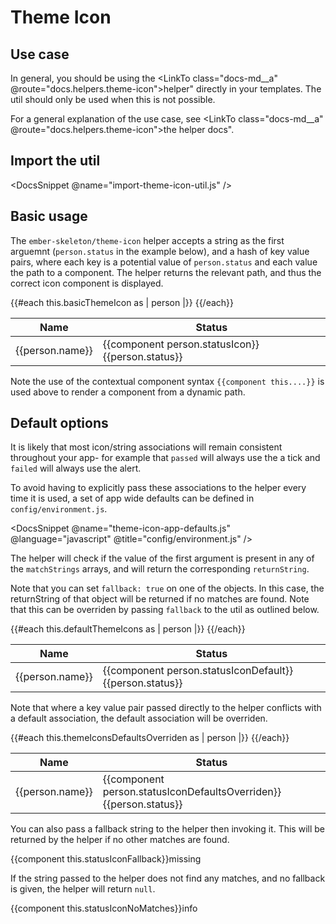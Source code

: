 # Theme Icon

## Use case

In general, you should be using the <LinkTo class="docs-md__a" @route="docs.helpers.theme-icon">helper"</LinkTo> directly in your templates. The util should only be used when this is not possible.

For a general explanation of the use case, see <LinkTo class="docs-md__a" @route="docs.helpers.theme-icon">the helper docs"</LinkTo>.

## Import the util

<DocsSnippet @name="import-theme-icon-util.js" />

## Basic usage

The `ember-skeleton/theme-icon` helper accepts a string as the first arguemnt (`person.status` in the example below), and a hash of key value pairs, where each key is a potential value of `person.status` and each value the path to a component. The helper returns the relevant path, and thus the correct icon component is displayed.

<div class="ember-skeleton-styles">
<DocsDemo class="body-text" as |demo|>
<demo.example @name="util-theme-icons-hash" class="theme-icons-demo viewport">
<table>
<thead>
<tr>
<th>Name</th>
<th>Status</th>
</tr>
</thead>
<tbody>
{{#each this.basicThemeIcon as | person |}}
<tr>
<td>{{person.name}}</td>
<td>{{component person.statusIcon}}{{person.status}}</td>
</tr>
{{/each}}
</tbody>
</table>
</demo.example>
<demo.snippet @name="util-theme-icons-hash" @label="Template" @language="htmlbars" />
<demo.snippet @name="names-and-statuses.js" @label="Model" @language="javascript" />
</DocsDemo>
</div>

Note the use of the contextual component syntax `{{component this....}}` is used above to render a component from a dynamic path.

## Default options

It is likely that most icon/string associations will remain consistent throughout your app- for example that `passed` will always use the a tick and `failed` will always use the alert.

To avoid having to explicitly pass these associations to the helper every time it is used, a set of app wide defaults can be defined in `config/environment.js`.

<DocsSnippet @name="theme-icon-app-defaults.js" @language="javascript" @title="config/environment.js" />

The helper will check if the value of the first argument is present in any of the `matchStrings` arrays, and will return the corresponding `returnString`.

Note that you can set `fallback: true` on one of the objects. In this case, the returnString of that object will be returned if no matches are found. Note that this can be overriden by passing `fallback` to the util as outlined below.

<div class="ember-skeleton-styles">
<DocsDemo class="body-text" as |demo|>
<demo.example @name="util-default-theme-icons" class="theme-icons-demo viewport">
<table>
<thead>
<tr>
<th>Name</th>
<th>Status</th>
</tr>
</thead>
<tbody>
{{#each this.defaultThemeIcons as | person |}}
<tr>
<td>{{person.name}}</td>
<td>{{component person.statusIconDefault}}{{person.status}}</td>
</tr>
{{/each}}
</tbody>
</table>
</demo.example>
<demo.snippet @name="theme-icon-util-defaults.js" @label="Controller" />
<demo.snippet @name="util-default-theme-icons" @label="Template" @language="htmlbars" />
<demo.snippet @name="names-and-statuses.js" @label="Model" @language="javascript" />
<demo.snippet @name="theme-icon-app-defaults.js" @language="javascript" @label="config/environment.js" />
</DocsDemo>
</div>

Note that where a key value pair passed directly to the helper conflicts with a default association, the default association will be overriden.

<div class="ember-skeleton-styles">
<DocsDemo class="body-text" as |demo|>
<demo.example @name="util-theme-icon-overridden" class="theme-icons-demo viewport">
<table>
<thead>
<tr>
<th>Name</th>
<th>Status</th>
</tr>
</thead>
<tbody>
{{#each this.themeIconsDefaultsOverriden as | person |}}
<tr>
<td>{{person.name}}</td>
<td>{{component person.statusIconDefaultsOverriden}}{{person.status}}</td>
</tr>
{{/each}}
</tbody>
</table>
</demo.example>
<demo.snippet @name="theme-icon-util-default-overridden.js" @label="Controller" />
<demo.snippet @name="util-theme-icon-overridden" @label="Template" @language="htmlbars" />
<demo.snippet @name="names-and-statuses.js" @label="Model" @language="javascript" />
<demo.snippet @name="theme-icon-app-defaults.js" @language="javascript" @label="config/environment.js" />
</DocsDemo>
</div>

You can also pass a fallback string to the helper then invoking it. This will be returned by the helper if no other matches are found.

<div class="ember-skeleton-styles">
<DocsDemo class="body-text" as |demo|>
<demo.example @name="util-theme-icons-default-fallback" class="theme-icons-demo viewport">
<div>{{component this.statusIconFallback}}missing</div>
</demo.example>
<demo.snippet @name="theme-icon-util-fallback.js" @label="Controller" />
<demo.snippet @name="util-theme-icons-default-fallback" @label="Template" @language="htmlbars" />
<demo.snippet @name="theme-icon-app-defaults.js" @language="javascript" @label="config/environment.js" />
</DocsDemo>
</div>

If the string passed to the helper does not find any matches, and no fallback is given, the helper will return `null`.

<div class="ember-skeleton-styles">
<DocsDemo class="body-text" as |demo|>
<demo.example @name="util-theme-icon-no-match" class="theme-icons-demo viewport">
<div>{{component this.statusIconNoMatches}}info</div>
</demo.example>
<demo.snippet @name="theme-icon-util-no-matches.js" @label="Controller" />
<demo.snippet @name="util-theme-icon-no-match" @label="Template" @language="htmlbars" />
<demo.snippet @name="theme-icon-app-defaults.js" @language="javascript" @label="config/environment.js" />
</DocsDemo>
</div>

